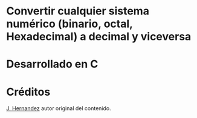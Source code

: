 # Convertir cualquier sistema numérico (binario, octal, Hexadecimal) a decimal y viceversa 

# Desarrollado en C

 # Créditos
  [J. Hernandez](https://github.com/Jorge-E-HH) autor original del contenido.